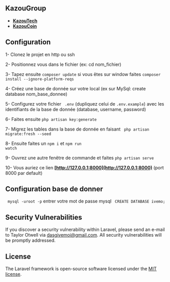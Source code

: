 ## KazouGroup 

- **[KazouTech](http://kazoutech.com)**
- **[KazouCoin](http://kazoucoin.com)**
## Configuration

1- Clonez le projet en http ou ssh

2- Positionnez vous dans le fichier (ex: cd nom_fichier)

3- Tapez ensuite  ``` composer update ``` si vous êtes sur window faites ``` composer install --ignore-platform-reqs ```

4- Créez une base de donnée sur votre local (ex sur MySql: create database nom_base_donnee)

5- Configurez votre fichier ``` .env``` (dupliquez celui de ``` .env.example ```) avec les identifiants de la base de donnée (database, username, password)

6- Faites ensuite  ``` php artisan key:generate ``` 

7- Migrez les tables dans la base de donnée en faisant  ``` php artisan migrate:fresh --seed```

8- Ensuite faites un <code>npm i</code> et <code>npm run watch</code>

9- Ouvrez une autre fenêtre de commande et faites ``` php artisan serve ```

10- Vous auriez ce lien **[http://127.0.0.1:8000](http://127.0.0.1:8000)** (port 8000 par default)



## Configuration base de donner

``` mysql -uroot -p``` entrer votre mot de passe mysql ``` CREATE DATABASE ivemo;```

## Security Vulnerabilities

If you discover a security vulnerability within Laravel, please send an e-mail to Taylor Otwell via [dasgivemoi@gmail.com](mailto:taylor@laravel.com). All security vulnerabilities will be promptly addressed.

## License

The Laravel framework is open-source software licensed under the [MIT license](https://opensource.org/licenses/MIT).
